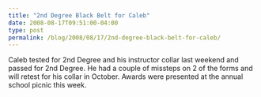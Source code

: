 ```yaml
---
title: "2nd Degree Black Belt for Caleb"
date: 2008-08-17T09:51:00-04:00
type: post
permalink: /blog/2008/08/17/2nd-degree-black-belt-for-caleb/
---
```

Caleb tested for 2nd Degree and his instructor collar last weekend and passed for 2nd Degree. He had a couple of missteps on 2 of the forms and will retest for his collar in October. Awards were presented at the annual school picnic this week.
